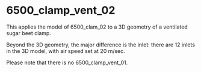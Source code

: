# 6500_clamp_vent_02

This applies the model of 6500_clam_02 to a 3D geometry of a ventilated sugar beet clamp. 

Beyond the 3D geometry, the major difference is the inlet: there are 12 inlets in the 3D model, with air speed set at 20 m/sec.

Please note that there is no 6500_clamp_vent_01.
